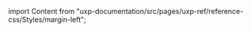 
import Content from "uxp-documentation/src/pages/uxp-ref/reference-css/Styles/margin-left";

<Content query="product=xd"/>
